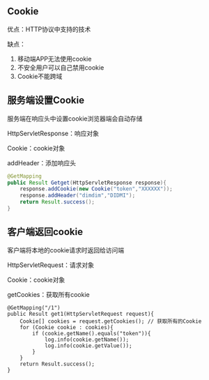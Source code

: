 ## Cookie

优点：HTTP协议中支持的技术

缺点：

1. 移动端APP无法使用cookie
2. 不安全用户可以自己禁用cookie
3. Cookie不能跨域

## 服务端设置Cookie

服务端在响应头中设置cookie浏览器端会自动存储

HttpServletResponse：响应对象

Cookie：cookie对象

addHeader：添加响应头

```java
@GetMapping
public Result Getget(HttpServletResponse response){
    response.addCookie(new Cookie("token","XXXXXX"));
    response.addHeader("dimdim","DIDMI");
    return Result.success();
}
```

## 客户端返回cookie

客户端将本地的cookie请求时返回给访问端

HttpServletRequest：请求对象

Cookie：cookie对象

getCookies：获取所有cookie

```
@GetMapping("/1")
public Result get1(HttpServletRequest request){
    Cookie[] cookies = request.getCookies(); // 获取所有的Cookie
    for (Cookie cookie : cookies){
        if (cookie.getName().equals("token")){
            log.info(cookie.getName());
            log.info(cookie.getValue());
        }
    }
    return Result.success();
}
```